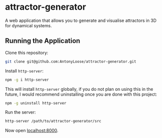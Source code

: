 # attractor-generator

A web application that allows you to generate and visualise attractors in 3D for dynamical systems.

## Running the Application

Clone this repository:

```bash
git clone git@github.com:AntonyLoose/attractor-generator.git
```

Install `http-server`:

```bash
npm -g i http-server
```

This will install `http-server` globally, if you do not plan on using this in the future, I would recommend
uninstalling once you are done with this project:

```bash
npm -g uninstall http-server
```

Run the server:

```bash
http-server /path/to/attractor-generator/src
```

Now open [localhost:8000](http://localhost:8000).

